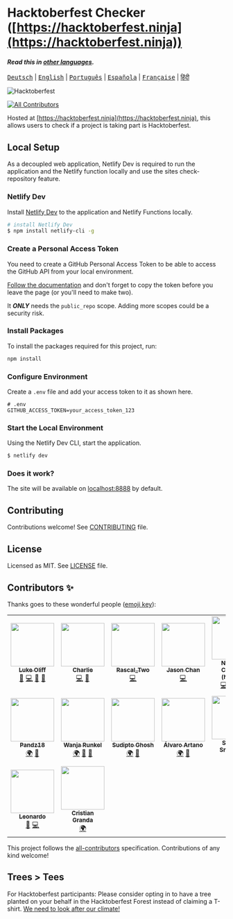 # Hacktoberfest Checker ([https://hacktoberfest.ninja](https://hacktoberfest.ninja))

#### _Read this in [other languages](TRANSLATIONS.md)._

<kbd>[Deutsch](./.github/lang/README.de.md)</kbd> | 
<kbd>[English](./README.es.md)</kbd> | 
<kbd>[Português](./.github/lang/README.pt.md)</kbd> | 
<kbd>[Española](./.github/lang/README.es.md)</kbd> | 
<kbd>[Française](./.github/lang/README.fr.md)</kbd> | 
<kbd>[हिंदी](./.github/lang/README.hi.md)</kbd>

![Hacktoberfest](./assets/images/Logo%20Sponsors%20Light.svg)

<!-- ALL-CONTRIBUTORS-BADGE:START - Do not remove or modify this section -->
[![All Contributors](https://img.shields.io/badge/all_contributors-16-orange.svg?style=flat-square)](#contributors-)
<!-- ALL-CONTRIBUTORS-BADGE:END -->

Hosted at [https://hacktoberfest.ninja](https://hacktoberfest.ninja), this allows users to check if a project is taking part is Hacktoberfest.

## Local Setup

As a decoupled web application, Netlify Dev is required to run the application and the Netlify function locally and use the sites check-repository feature.

### Netlify Dev

Install [Netlify Dev](https://www.netlify.com/products/dev/#how-it-works) to the application and Netlify Functions locally.

```bash
# install Netlify Dev
$ npm install netlify-cli -g
```

### Create a Personal Access Token

You need to create a GitHub Personal Access Token to be able to access the GitHub API from your local environment.

[Follow the documentation](https://docs.github.com/en/free-pro-team@latest/github/authenticating-to-github/creating-a-personal-access-token) and don't forget to copy the token before you leave the page (or you'll need to make two).

It ***ONLY*** needs the `public_repo` scope. Adding more scopes could be a security risk.

### Install Packages

To install the packages required for this project, run:

```bash
npm install
```

### Configure Environment

Create a `.env` file and add your access token to it as shown here.

```env
# .env
GITHUB_ACCESS_TOKEN=your_access_token_123
```

### Start the Local Environment

Using the Netlify Dev CLI, start the application.

```bash
$ netlify dev
```

### Does it work?

The site will be available on [localhost:8888](http://localhost:8888) by default.

## Contributing

Contributions welcome! See [CONTRIBUTING](./CONTRIBUTING.md) file.

## License

Licensed as MIT. See [LICENSE](./LICENSE) file.

## Contributors ✨

Thanks goes to these wonderful people ([emoji key](https://allcontributors.org/docs/en/emoji-key)):

<!-- ALL-CONTRIBUTORS-LIST:START - Do not remove or modify this section -->
<!-- prettier-ignore-start -->
<!-- markdownlint-disable -->
<table>
  <tr>
    <td align="center"><a href="https://twitter.com/lukeocodes"><img src="https://avatars0.githubusercontent.com/u/956290?v=4" width="100px;" alt=""/><br /><sub><b>Luke Oliff</b></sub></a><br /><a href="#ideas-lukeocodes" title="Ideas, Planning, & Feedback">🤔</a> <a href="https://github.com/lukeocodes/hacktoberfest-checker/commits?author=lukeocodes" title="Code">💻</a> <a href="https://github.com/lukeocodes/hacktoberfest-checker/commits?author=lukeocodes" title="Documentation">📖</a> <a href="#design-lukeocodes" title="Design">🎨</a></td>
    <td align="center"><a href="https://charlie.fyi"><img src="https://avatars0.githubusercontent.com/u/655807?v=4" width="100px;" alt=""/><br /><sub><b>Charlie</b></sub></a><br /><a href="https://github.com/lukeocodes/hacktoberfest-checker/commits?author=charj" title="Code">💻</a> <a href="https://github.com/lukeocodes/hacktoberfest-checker/issues?q=author%3Acharj" title="Bug reports">🐛</a></td>
    <td align="center"><a href="https://github.com/RascalTwo"><img src="https://avatars0.githubusercontent.com/u/9403665?v=4" width="100px;" alt=""/><br /><sub><b>Rascal_Two</b></sub></a><br /><a href="https://github.com/lukeocodes/hacktoberfest-checker/commits?author=RascalTwo" title="Code">💻</a></td>
    <td align="center"><a href="https://www.linkedin.com/in/jason-chan-44b828190"><img src="https://avatars3.githubusercontent.com/u/46631787?v=4" width="100px;" alt=""/><br /><sub><b>Jason Chan</b></sub></a><br /><a href="https://github.com/lukeocodes/hacktoberfest-checker/commits?author=Jchann24" title="Code">💻</a></td>
    <td align="center"><a href="http://www.nhcarrigan.com"><img src="https://avatars1.githubusercontent.com/u/63889819?v=4" width="100px;" alt=""/><br /><sub><b>Nicholas Carrigan (he/him)</b></sub></a><br /><a href="https://github.com/lukeocodes/hacktoberfest-checker/commits?author=nhcarrigan" title="Code">💻</a> <a href="https://github.com/lukeocodes/hacktoberfest-checker/issues?q=author%3Anhcarrigan" title="Bug reports">🐛</a> <a href="#ideas-nhcarrigan" title="Ideas, Planning, & Feedback">🤔</a> <a href="https://github.com/lukeocodes/hacktoberfest-checker/commits?author=nhcarrigan" title="Documentation">📖</a></td>
    <td align="center"><a href="https://github.com/GregHolmes"><img src="https://avatars0.githubusercontent.com/u/2411269?v=4" width="100px;" alt=""/><br /><sub><b>Greg Holmes</b></sub></a><br /><a href="https://github.com/lukeocodes/hacktoberfest-checker/commits?author=GregHolmes" title="Documentation">📖</a></td>
    <td align="center"><a href="https://alhassan.best"><img src="https://avatars2.githubusercontent.com/u/23234466?v=4" width="100px;" alt=""/><br /><sub><b>Alhassan</b></sub></a><br /><a href="https://github.com/lukeocodes/hacktoberfest-checker/commits?author=alhassanv" title="Code">💻</a></td>
  </tr>
  <tr>
    <td align="center"><a href="https://github.com/Pandz18"><img src="https://avatars1.githubusercontent.com/u/58665834?v=4" width="100px;" alt=""/><br /><sub><b>Pandz18</b></sub></a><br /><a href="#translation-Pandz18" title="Translation">🌍</a> <a href="https://github.com/lukeocodes/hacktoberfest-checker/commits?author=Pandz18" title="Documentation">📖</a></td>
    <td align="center"><a href="http://www.wanjarunkel.de"><img src="https://avatars2.githubusercontent.com/u/29057144?v=4" width="100px;" alt=""/><br /><sub><b>Wanja Runkel</b></sub></a><br /><a href="#translation-wrunkel" title="Translation">🌍</a> <a href="https://github.com/lukeocodes/hacktoberfest-checker/commits?author=wrunkel" title="Documentation">📖</a> <a href="https://github.com/lukeocodes/hacktoberfest-checker/issues?q=author%3Awrunkel" title="Bug reports">🐛</a></td>
    <td align="center"><a href="https://sudipto.ghosh.pro"><img src="https://avatars3.githubusercontent.com/u/11232940?v=4" width="100px;" alt=""/><br /><sub><b>Sudipto Ghosh</b></sub></a><br /><a href="#translation-sudiptog81" title="Translation">🌍</a> <a href="https://github.com/lukeocodes/hacktoberfest-checker/commits?author=sudiptog81" title="Documentation">📖</a></td>
    <td align="center"><a href="https://alvaro.codes"><img src="https://avatars1.githubusercontent.com/u/28715114?v=4" width="100px;" alt=""/><br /><sub><b>Álvaro Artano</b></sub></a><br /><a href="#translation-alvaroartano" title="Translation">🌍</a> <a href="https://github.com/lukeocodes/hacktoberfest-checker/commits?author=alvaroartano" title="Documentation">📖</a></td>
    <td align="center"><a href="http://bedav.org"><img src="https://avatars2.githubusercontent.com/u/46835608?v=4" width="100px;" alt=""/><br /><sub><b>Shreyas Sreenivas</b></sub></a><br /><a href="https://github.com/lukeocodes/hacktoberfest-checker/issues?q=author%3Ashreyas44" title="Bug reports">🐛</a></td>
    <td align="center"><a href="https://mananchawla.ml"><img src="https://avatars3.githubusercontent.com/u/42414965?v=4" width="100px;" alt=""/><br /><sub><b>Manan Chawla</b></sub></a><br /><a href="https://github.com/lukeocodes/hacktoberfest-checker/issues?q=author%3Amananchawla2005" title="Bug reports">🐛</a> <a href="#design-mananchawla2005" title="Design">🎨</a></td>
    <td align="center"><a href="https://github.com/gregorygregio"><img src="https://avatars2.githubusercontent.com/u/16940557?v=4" width="100px;" alt=""/><br /><sub><b>Gregory Gregio</b></sub></a><br /><a href="https://github.com/lukeocodes/hacktoberfest-checker/commits?author=gregorygregio" title="Code">💻</a></td>
  </tr>
  <tr>
    <td align="center"><a href="https://leobia.github.io/"><img src="https://avatars2.githubusercontent.com/u/26444579?v=4" width="100px;" alt=""/><br /><sub><b>Leonardo</b></sub></a><br /><a href="https://github.com/lukeocodes/hacktoberfest-checker/issues?q=author%3Aleobia" title="Bug reports">🐛</a> <a href="https://github.com/lukeocodes/hacktoberfest-checker/commits?author=leobia" title="Code">💻</a></td>
    <td align="center"><a href="https://cristianbgp.com"><img src="https://avatars0.githubusercontent.com/u/8507974?v=4" width="100px;" alt=""/><br /><sub><b>Cristian Granda</b></sub></a><br /><a href="#translation-cristianbgp" title="Translation">🌍</a></td>
  </tr>
</table>

<!-- markdownlint-enable -->
<!-- prettier-ignore-end -->
<!-- ALL-CONTRIBUTORS-LIST:END -->

This project follows the [all-contributors](https://github.com/all-contributors/all-contributors) specification. Contributions of any kind welcome!

## Trees > Tees

For Hacktoberfest participants: Please consider opting in to have a tree planted on your behalf in the Hacktoberfest Forest instead of claiming a T-shirt. [We need to look after our climate!](https://www.wwf.org.uk/updates/david-attenborough-life-our-planet)
